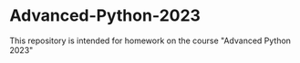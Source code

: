 # Advanced-Python-2023
This repository is intended for homework on the course "Advanced Python 2023"
